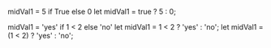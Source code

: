 midVal1 = 5 if True else 0
let midVal1 = true ? 5 : 0;

midVal1 = 'yes' if 1 < 2 else 'no'
let midVal1 = 1 < 2 ? 'yes' : 'no';
let midVal1 = (1 < 2) ? 'yes' : 'no';